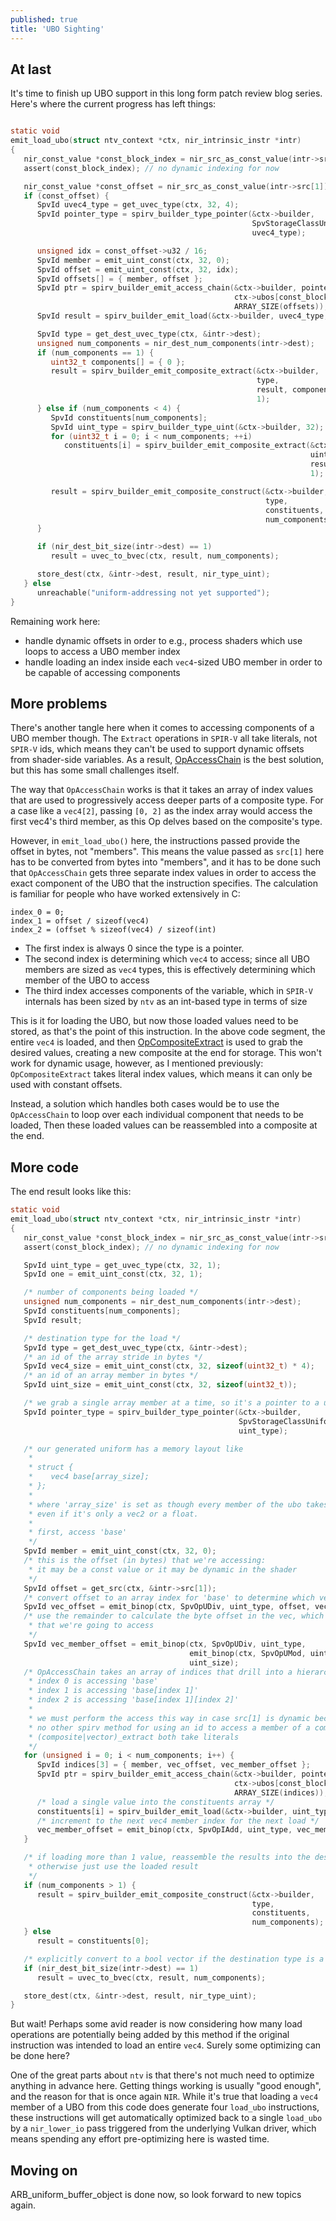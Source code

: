 ```yaml
---
published: true
title: 'UBO Sighting'
---
```

## At last
It's time to finish up UBO support in this long form patch review blog series. Here's where the current progress has left things:

```c

static void
emit_load_ubo(struct ntv_context *ctx, nir_intrinsic_instr *intr)
{
   nir_const_value *const_block_index = nir_src_as_const_value(intr->src[0]);
   assert(const_block_index); // no dynamic indexing for now

   nir_const_value *const_offset = nir_src_as_const_value(intr->src[1]);
   if (const_offset) {
      SpvId uvec4_type = get_uvec_type(ctx, 32, 4);
      SpvId pointer_type = spirv_builder_type_pointer(&ctx->builder,
                                                      SpvStorageClassUniform,
                                                      uvec4_type);

      unsigned idx = const_offset->u32 / 16;
      SpvId member = emit_uint_const(ctx, 32, 0);
      SpvId offset = emit_uint_const(ctx, 32, idx);
      SpvId offsets[] = { member, offset };
      SpvId ptr = spirv_builder_emit_access_chain(&ctx->builder, pointer_type,
                                                  ctx->ubos[const_block_index->u32], offsets,
                                                  ARRAY_SIZE(offsets));
      SpvId result = spirv_builder_emit_load(&ctx->builder, uvec4_type, ptr);

      SpvId type = get_dest_uvec_type(ctx, &intr->dest);
      unsigned num_components = nir_dest_num_components(intr->dest);
      if (num_components == 1) {
         uint32_t components[] = { 0 };
         result = spirv_builder_emit_composite_extract(&ctx->builder,
                                                       type,
                                                       result, components,
                                                       1);
      } else if (num_components < 4) {
         SpvId constituents[num_components];
         SpvId uint_type = spirv_builder_type_uint(&ctx->builder, 32);
         for (uint32_t i = 0; i < num_components; ++i)
            constituents[i] = spirv_builder_emit_composite_extract(&ctx->builder,
                                                                   uint_type,
                                                                   result, &i,
                                                                   1);

         result = spirv_builder_emit_composite_construct(&ctx->builder,
                                                         type,
                                                         constituents,
                                                         num_components);
      }

      if (nir_dest_bit_size(intr->dest) == 1)
         result = uvec_to_bvec(ctx, result, num_components);

      store_dest(ctx, &intr->dest, result, nir_type_uint);
   } else
      unreachable("uniform-addressing not yet supported");
}
```
Remaining work here:
* handle dynamic offsets in order to e.g., process shaders which use loops to access a UBO member index
* handle loading an index inside each `vec4`-sized UBO member in order to be capable of accessing components

## More problems
There's another tangle here when it comes to accessing components of a UBO member though. The `Extract` operations in `SPIR-V` all take literals, not `SPIR-V` ids, which means they can't be used to support dynamic offsets from shader-side variables. As a result, [OpAccessChain](https://www.khronos.org/registry/spir-v/specs/unified1/SPIRV.html#OpAccessChain) is the best solution, but this has some small challenges itself.

The way that `OpAccessChain` works is that it takes an array of index values that are used to progressively access deeper parts of a composite type. For a case like a `vec4[2]`, passing `[0, 2]` as the index array would access the first vec4's third member, as this Op delves based on the composite's type.

However, in `emit_load_ubo()` here, the instructions passed provide the offset in bytes, not "members". This means the value passed as `src[1]` here has to be converted from bytes into "members", and it has to be done such that `OpAccessChain` gets three separate index values in order to access the exact component of the UBO that the instruction specifies. The calculation is familiar for people who have worked extensively in C:
```
index_0 = 0;
index_1 = offset / sizeof(vec4)
index_2 = (offset % sizeof(vec4) / sizeof(int)
```
* The first index is always 0 since the type is a pointer.
* The second index is determining which `vec4` to access; since all UBO members are sized as `vec4` types, this is effectively determining which member of the UBO to access
* The third index accesses components of the variable, which in `SPIR-V` internals has been sized by `ntv` as an int-based type in terms of size

This is it for loading the UBO, but now those loaded values need to be stored, as that's the point of this instruction. In the above code segment, the entire `vec4` is loaded, and then [OpCompositeExtract](https://www.khronos.org/registry/spir-v/specs/unified1/SPIRV.html#OpCompositeExtract) is used to grab the desired values, creating a new composite at the end for storage. This won't work for dynamic usage, however, as I mentioned previously: `OpCompositeExtract` takes literal index values, which means it can only be used with constant offsets.

Instead, a solution which handles both cases would be to use the `OpAccessChain` to loop over each individual component that needs to be loaded, Then these loaded values can be reassembled into a composite at the end.

## More code
The end result looks like this:
```c
static void
emit_load_ubo(struct ntv_context *ctx, nir_intrinsic_instr *intr)
{
   nir_const_value *const_block_index = nir_src_as_const_value(intr->src[0]);
   assert(const_block_index); // no dynamic indexing for now

   SpvId uint_type = get_uvec_type(ctx, 32, 1);
   SpvId one = emit_uint_const(ctx, 32, 1);

   /* number of components being loaded */
   unsigned num_components = nir_dest_num_components(intr->dest);
   SpvId constituents[num_components];
   SpvId result;

   /* destination type for the load */
   SpvId type = get_dest_uvec_type(ctx, &intr->dest);
   /* an id of the array stride in bytes */
   SpvId vec4_size = emit_uint_const(ctx, 32, sizeof(uint32_t) * 4);
   /* an id of an array member in bytes */
   SpvId uint_size = emit_uint_const(ctx, 32, sizeof(uint32_t));

   /* we grab a single array member at a time, so it's a pointer to a uint */
   SpvId pointer_type = spirv_builder_type_pointer(&ctx->builder,
                                                   SpvStorageClassUniform,
                                                   uint_type);

   /* our generated uniform has a memory layout like
    *
    * struct {
    *    vec4 base[array_size];
    * };
    *
    * where 'array_size' is set as though every member of the ubo takes up a vec4,
    * even if it's only a vec2 or a float.
    *
    * first, access 'base'
    */
   SpvId member = emit_uint_const(ctx, 32, 0);
   /* this is the offset (in bytes) that we're accessing:
    * it may be a const value or it may be dynamic in the shader
    */
   SpvId offset = get_src(ctx, &intr->src[1]);
   /* convert offset to an array index for 'base' to determine which vec4 to access */
   SpvId vec_offset = emit_binop(ctx, SpvOpUDiv, uint_type, offset, vec4_size);
   /* use the remainder to calculate the byte offset in the vec, which tells us the member
    * that we're going to access
    */
   SpvId vec_member_offset = emit_binop(ctx, SpvOpUDiv, uint_type,
                                        emit_binop(ctx, SpvOpUMod, uint_type, offset, vec4_size),
                                        uint_size);
   /* OpAccessChain takes an array of indices that drill into a hierarchy based on the type:
    * index 0 is accessing 'base'
    * index 1 is accessing 'base[index 1]'
    * index 2 is accessing 'base[index 1][index 2]'
    *
    * we must perform the access this way in case src[1] is dynamic because there's
    * no other spirv method for using an id to access a member of a composite, as
    * (composite|vector)_extract both take literals
    */
   for (unsigned i = 0; i < num_components; i++) {
      SpvId indices[3] = { member, vec_offset, vec_member_offset };
      SpvId ptr = spirv_builder_emit_access_chain(&ctx->builder, pointer_type,
                                                  ctx->ubos[const_block_index->u32], indices,
                                                  ARRAY_SIZE(indices));
      /* load a single value into the constituents array */
      constituents[i] = spirv_builder_emit_load(&ctx->builder, uint_type, ptr);
      /* increment to the next vec4 member index for the next load */
      vec_member_offset = emit_binop(ctx, SpvOpIAdd, uint_type, vec_member_offset, one);
   }

   /* if loading more than 1 value, reassemble the results into the desired type,
    * otherwise just use the loaded result
    */
   if (num_components > 1) {
      result = spirv_builder_emit_composite_construct(&ctx->builder,
                                                      type,
                                                      constituents,
                                                      num_components);
   } else
      result = constituents[0];

   /* explicitly convert to a bool vector if the destination type is a bool */
   if (nir_dest_bit_size(intr->dest) == 1)
      result = uvec_to_bvec(ctx, result, num_components);

   store_dest(ctx, &intr->dest, result, nir_type_uint);
}
```
But wait! Perhaps some avid reader is now considering how many load operations are potentially being added by this method if the original instruction was intended to load an entire `vec4`. Surely some optimizing can be done here?

One of the great parts about `ntv` is that there's not much need to optimize anything in advance here. Getting things working is usually "good enough", and the reason for that is once again `NIR`. While it's true that loading a `vec4` member of a UBO from this code does generate four `load_ubo` instructions, these instructions will get automatically optimized back to a single `load_ubo` by a `nir_lower_io` pass triggered from the underlying Vulkan driver, which means spending any effort pre-optimizing here is wasted time.

## Moving on
ARB_uniform_buffer_object is done now, so look forward to new topics again.
